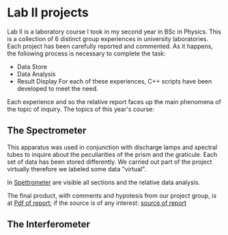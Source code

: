# Lab II projects
Lab II is a laboratory course I took in my second year in BSc in Physics.
This is a collection of 6 distinct group experiences in university laboratories. Each project has been carefully reported and commented.
As it happens, the following process is necessary to complete the task:
- Data Store
- Data Analysis
- Result Display
For each of these experiences, C++ scripts have been developed to meet the need.

Each experience and so the relative report faces up the main phenomena of the topic of inquiry.
The topics of this year's course:
## The Spectrometer
This apparatus was used in conjunction with discharge lamps and spectral tubes to inquire about the peculiarities of the prism and the graticule. Each set of data has been stored differently. We carried out part of the project virtually therefore we labeled some data "virtual".

In [Spettrometer](./#1:Spectrometer) are visible all sections and the relative data analysis.

The final product, with comments and hypotesis from our project group, is at [Pdf of report](./#1:Spettromentro/relazione_spettrometro.pdf); if the source is of any interest: [source of report](./#1:Spectrometer/relazione_spettrometro.tex)

## The Interferometer

